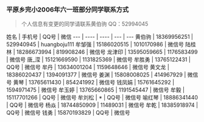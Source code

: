 ### 平原乡完小2006年六一班部分同学联系方式

>个人信息有变更的同学请联系黄伯驹
> QQ：52994045



 姓名 | 手机号 | QQ号 | 微信
--- | ---- | ---- | --- | ---
黄伯驹 | 18369956251 | 529940945 | huangboju111
牟邹强 | 15186020515 | 1010170986 | 微信号
陆桂林 | 18286673994 | 819908246 | 微信号
龙津印 | 13595059665 | 1176583499 | 微信号
唐_滢  | 15121669590 | 1131825369 | 微信号
牟胜勇 | 13765122431 | QQ号 | 微信号
牟丹   | 13634001204 | 1159648646 | 微信号
黄文龙 | 18386020437 | 1394091377 | 微信号
姜渊   |  15808008025 | 414967929 | 微信号
黄琴   |  13765611430 | 854241992 | 微信号
钱凤娟 | 15761645292 | 1594971475 | 微信号
牟玉婷 | 13765660865 | 1191545447 | 微信号
牟毅   | 15117701266 | QQ号 | 微信号
牟刘松 | * | QQ号 | 微信号
喻红琴 | 18886341440 | QQ号 | 微信号
杨焱   | 18744850909 | 11489031 | 微信号
牟乾   | 18385918974 | QQ号 | 微信号
钱勇   | 15870193829 | QQ号 | 微信号
